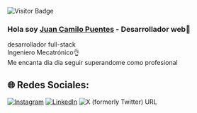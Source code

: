 ![Visitor Badge](https://visitor-badge.laobi.icu/badge?page_id=camilopuentes94.camilopuentes94)

### Hola soy [Juan Camilo Puentes](https://www.linkedin.com/in/juan-camilo-puentes-sandoval/) - Desarrollador web👋

desarrollador full-stack<br>Ingeniero Mecatrónico👌<br>Me encanta dia dia seguir superandome como profesional<br>

## 🌐 Redes Sociales:
[![Instagram](https://img.shields.io/badge/Instagram-%23E4405F.svg?logo=Instagram&logoColor=white)](https://instagram.com/jcamilo_puentes13) [![LinkedIn](https://img.shields.io/badge/LinkedIn-%230077B5.svg?logo=linkedin&logoColor=white)](https://www.linkedin.com/in/juan-camilo-puentes-sandoval/) ![X (formerly Twitter) URL](https://img.shields.io/twitter/url?url=https%3A%2F%2Ftwitter.com%2FJuanSandoval913)




<!--
**CamiloPuentes94/CamiloPuentes94** is a ✨ _special_ ✨ repository because its `README.md` (this file) appears on your GitHub profile.

Here are some ideas to get you started:

- 🔭 I’m currently working on ...
- 🌱 I’m currently learning ...
- 👯 I’m looking to collaborate on ...
- 🤔 I’m looking for help with ...
- 💬 Ask me about ...
- 📫 How to reach me: ...
- 😄 Pronouns: ...
- ⚡ Fun fact: ...
-->
